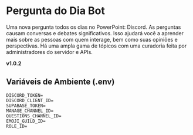 # Pergunta do Dia Bot
Uma nova pergunta todos os dias no PowerPoint: Discord. As perguntas causam conversas e debates significativos. Isso ajudará você a aprender mais sobre as pessoas com quem interage, bem como suas opiniões e perspectivas. Há uma ampla gama de tópicos com uma curadoria feita por administradores do servidor e APIs.

**v1.0.2**
## Variáveis de Ambiente (.env)

```
DISCORD_TOKEN=
DISCORD_CLIENT_ID=
SUPABASE_TOKEN=
MANAGE_CHANNEL_ID=
QUESTIONS_CHANNEL_ID=
EMOJI_GUILD_ID=
ROLE_ID=
```
